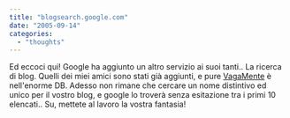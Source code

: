 ```yaml
---
title: "blogsearch.google.com"
date: "2005-09-14"
categories: 
  - "thoughts"
---
```


Ed eccoci qui! Google ha aggiunto un altro servizio ai suoi tanti.. La ricerca di blog. Quelli dei miei amici sono stati già aggiunti, e pure [VagaMente](http://www.vagamente.org) è nell'enorme DB. Adesso non rimane che cercare un nome distintivo ed unico per il vostro blog, e google lo troverà senza esitazione tra i primi 10 elencati.. Su, mettete al lavoro la vostra fantasia!
